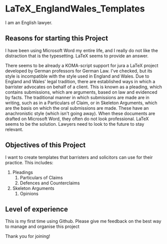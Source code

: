 # LaTeX_EnglandWales_Templates

I am an English lawyer.

## Reasons for starting this Project

I have been using Microsoft Word my entire life, and I really do not like the distraction that is the typesetting. LaTeX seems to provide an answer. 

There seems to be already a KOMA-script support for jura a LaTeX project developed by German professors for German Law. I've checked, but its style is incompatible with the style used in England and Wales. Due to England and Wales' legal tradition, there are established ways in which a barrister advocates on behalf of a client. This is known as a pleading, which contains submissions, which are arguments, based on law and evidenced by facts. The traditional manner in which submissions are made are in writing, such as in a Particulars of Claim, or in Skeleton Arguments, which are the basis on which the oral submissions are made. These have an anachronistic style (which isn't going away). When these documents are drafted on Microsoft Word, they often do not look professional. LaTeX seems to be the solution. Lawyers need to look to the future to stay relevant.

## Objectives of this Project

I want to create templates that barristers and solicitors can use for their practice. This includes:

1. Pleadings
    1. Particulars of Claims
    1. Defences and Counterclaims
1. Skeleton Arguments
    1. Opinions

## Level of experience

This is my first time using Github. Please give me feedback on the best way to manage and organise this project

Thank you for joining!
